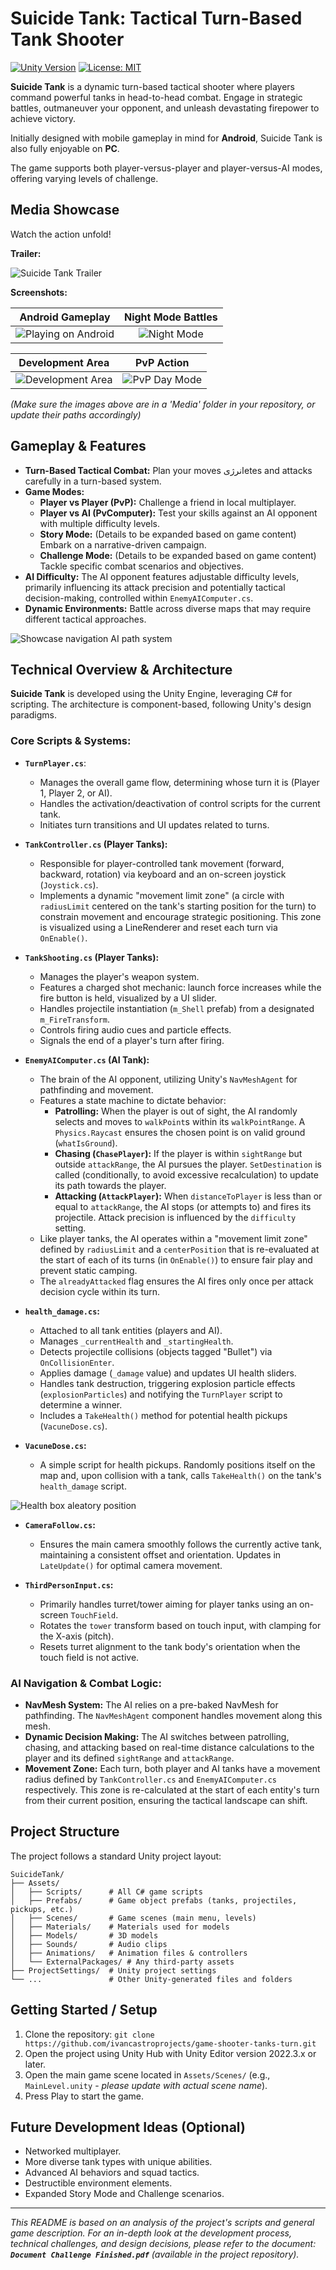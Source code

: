# Suicide Tank: Tactical Turn-Based Tank Shooter

[![Unity Version](https://img.shields.io/badge/Unity-2022.3%2B-blue.svg)](https://unity.com/) [![License: MIT](https://img.shields.io/badge/License-MIT-yellow.svg)](https://opensource.org/licenses/MIT)

**Suicide Tank** is a dynamic turn-based tactical shooter where players command powerful tanks in head-to-head combat. Engage in strategic battles, outmaneuver your opponent, and unleash devastating firepower to achieve victory.

Initially designed with mobile gameplay in mind for **Android**, Suicide Tank is also fully enjoyable on **PC**.

The game supports both player-versus-player and player-versus-AI modes, offering varying levels of challenge.

## Media Showcase

Watch the action unfold!

**Trailer:**

![Suicide Tank Trailer](./Media/TrailerGIFSuicideTanks.gif)


**Screenshots:**

| Android Gameplay                                  | Night Mode Battles                               |
| :------------------------------------------------: | :----------------------------------------------: |
| ![Playing on Android](./Media/Pic_playing_from_android.jpg) | ![Night Mode](./Media/Pic_nightmode.jpg)         |

| Development Area                                  | PvP Action                                       |
| :-------------------------------------------------: | :----------------------------------------------: |
| ![Development Area](./Media/Pic_deveelopment_area_tank.jpg) | ![PvP Day Mode](./Media/Pic_PlayerVSPlayer_daymode.jpg) |

*(Make sure the images above are in a 'Media' folder in your repository, or update their paths accordingly)*

## Gameplay & Features

*   **Turn-Based Tactical Combat:** Plan your moves انرژیetes and attacks carefully in a turn-based system.
*   **Game Modes:**
    *   **Player vs Player (PvP):** Challenge a friend in local multiplayer.
    *   **Player vs AI (PvComputer):** Test your skills against an AI opponent with multiple difficulty levels.
    *   **Story Mode:** (Details to be expanded based on game content) Embark on a narrative-driven campaign.
    *   **Challenge Mode:** (Details to be expanded based on game content) Tackle specific combat scenarios and objectives.
*   **AI Difficulty:** The AI opponent features adjustable difficulty levels, primarily influencing its attack precision and potentially tactical decision-making, controlled within `EnemyAIComputer.cs`.
*   **Dynamic Environments:** Battle across diverse maps that may require different tactical approaches.

![Showcase navigation AI path system](./Media/Pic_navigation_fullmap.png)

## Technical Overview & Architecture

**Suicide Tank** is developed using the Unity Engine, leveraging C# for scripting. The architecture is component-based, following Unity's design paradigms.

### Core Scripts & Systems:

*   **`TurnPlayer.cs`**:
    *   Manages the overall game flow, determining whose turn it is (Player 1, Player 2, or AI).
    *   Handles the activation/deactivation of control scripts for the current tank.
    *   Initiates turn transitions and UI updates related to turns.

*   **`TankController.cs` (Player Tanks):**
    *   Responsible for player-controlled tank movement (forward, backward, rotation) via keyboard and an on-screen joystick (`Joystick.cs`).
    *   Implements a dynamic "movement limit zone" (a circle with `radiusLimit` centered on the tank's starting position for the turn) to constrain movement and encourage strategic positioning. This zone is visualized using a LineRenderer and reset each turn via `OnEnable()`.

*   **`TankShooting.cs` (Player Tanks):**
    *   Manages the player's weapon system.
    *   Features a charged shot mechanic: launch force increases while the fire button is held, visualized by a UI slider.
    *   Handles projectile instantiation (`m_Shell` prefab) from a designated `m_FireTransform`.
    *   Controls firing audio cues and particle effects.
    *   Signals the end of a player's turn after firing.

*   **`EnemyAIComputer.cs` (AI Tank):**
    *   The brain of the AI opponent, utilizing Unity's `NavMeshAgent` for pathfinding and movement.
    *   Features a state machine to dictate behavior:
        *   **Patrolling:** When the player is out of sight, the AI randomly selects and moves to `walkPoint`s within its `walkPointRange`. A `Physics.Raycast` ensures the chosen point is on valid ground (`whatIsGround`).
        *   **Chasing (`ChasePlayer`):** If the player is within `sightRange` but outside `attackRange`, the AI pursues the player. `SetDestination` is called (conditionally, to avoid excessive recalculation) to update its path towards the player.
        *   **Attacking (`AttackPlayer`):** When `distanceToPlayer` is less than or equal to `attackRange`, the AI stops (or attempts to) and fires its projectile. Attack precision is influenced by the `difficulty` setting.
    *   Like player tanks, the AI operates within a "movement limit zone" defined by `radiusLimit` and a `centerPosition` that is re-evaluated at the start of each of its turns (in `OnEnable()`) to ensure fair play and prevent static camping.
    *   The `alreadyAttacked` flag ensures the AI fires only once per attack decision cycle within its turn.

*   **`health_damage.cs`:**
    *   Attached to all tank entities (players and AI).
    *   Manages `_currentHealth` and `_startingHealth`.
    *   Detects projectile collisions (objects tagged "Bullet") via `OnCollisionEnter`.
    *   Applies damage (`_damage` value) and updates UI health sliders.
    *   Handles tank destruction, triggering explosion particle effects (`explosionParticles`) and notifying the `TurnPlayer` script to determine a winner.
    *   Includes a `TakeHealth()` method for potential health pickups (`VacuneDose.cs`).

*   **`VacuneDose.cs`:**
    *   A simple script for health pickups. Randomly positions itself on the map and, upon collision with a tank, calls `TakeHealth()` on the tank's `health_damage` script.

![Health box aleatory position](./Media/Pic_navigation2.png)

*   **`CameraFollow.cs`:**
    *   Ensures the main camera smoothly follows the currently active tank, maintaining a consistent offset and orientation. Updates in `LateUpdate()` for optimal camera movement.

*   **`ThirdPersonInput.cs`:**
    *   Primarily handles turret/tower aiming for player tanks using an on-screen `TouchField`.
    *   Rotates the `tower` transform based on touch input, with clamping for the X-axis (pitch).
    *   Resets turret alignment to the tank body's orientation when the touch field is not active.

### AI Navigation & Combat Logic:

*   **NavMesh System:** The AI relies on a pre-baked NavMesh for pathfinding. The `NavMeshAgent` component handles movement along this mesh.
*   **Dynamic Decision Making:** The AI switches between patrolling, chasing, and attacking based on real-time distance calculations to the player and its defined `sightRange` and `attackRange`.
*   **Movement Zone:** Each turn, both player and AI tanks have a movement radius defined by `TankController.cs` and `EnemyAIComputer.cs` respectively. This zone is re-calculated at the start of each entity's turn from their current position, ensuring the tactical landscape can shift.

## Project Structure

The project follows a standard Unity project layout:

```
SuicideTank/
├── Assets/
│   ├── Scripts/      # All C# game scripts
│   ├── Prefabs/      # Game object prefabs (tanks, projectiles, pickups, etc.)
│   ├── Scenes/       # Game scenes (main menu, levels)
│   ├── Materials/    # Materials used for models
│   ├── Models/       # 3D models
│   ├── Sounds/       # Audio clips
│   ├── Animations/   # Animation files & controllers
│   └── ExternalPackages/ # Any third-party assets
├── ProjectSettings/  # Unity project settings
└── ...               # Other Unity-generated files and folders
```

## Getting Started / Setup

1.  Clone the repository: `git clone https://github.com/ivancastroprojects/game-shooter-tanks-turn.git`
2.  Open the project using Unity Hub with Unity Editor version 2022.3.x or later.
3.  Open the main game scene located in `Assets/Scenes/` (e.g., `MainLevel.unity` - *please update with actual scene name*).
4.  Press Play to start the game.

## Future Development Ideas (Optional)

*   Networked multiplayer.
*   More diverse tank types with unique abilities.
*   Advanced AI behaviors and squad tactics.
*   Destructible environment elements.
*   Expanded Story Mode and Challenge scenarios.

---

*This README is based on an analysis of the project's scripts and general game description. For an in-depth look at the development process, technical challenges, and design decisions, please refer to the document: **`Document Challenge Finished.pdf`** (available in the project repository).*
